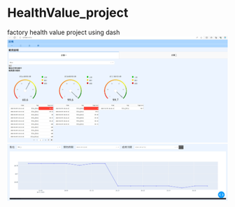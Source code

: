 # HealthValue_project
factory health value project using dash
![image](https://github.com/jameslu0308/HealthValue_project/blob/main/img/dash1.jpg)
![image](https://github.com/jameslu0308/HealthValue_project/blob/main/img/dash2.jpg)